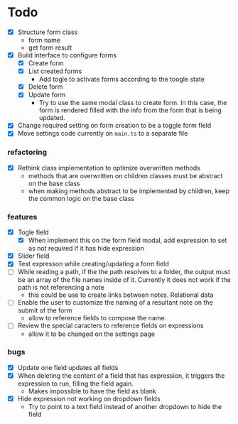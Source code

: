 # Todo

- [X] Structure form class
    - form name
    - get form result
- [X] Build interface to configure forms
    - [X] Create form
    - [X] List created forms
        - Add togle to activate forms according to the toogle state
    - [X] Delete form
    - [X] Update form
        - Try to use the same modal class to create form. In this case, the form is rendered filled with the info from the form that is being updated.
- [X] Change required setting on form creation to be a toggle form field
- [X] Move settings code currently on `main.ts` to a separate file

### refactoring

- [X] Rethink class implementation to optimize overwritten methods
    - methods that are overwritten on children classes must be abstract on the base class
    - when making methods abstract to be implemented by children, keep the common logic on the base class

### features
 - [X] Togle field  
    - [X] When implement this on the form field modal, add expression to set as not required if it has hide expression
 - [X] Slider field
 - [X] Test expresson while creating/updating a form field
 - [ ] While reading a path, if the the path resolves to a folder, the output must be an array of the file names inside of it. Currently it does not work if the path is not referencing a note
    - this could be use to create links between notes. Relational data
 - [ ] Enable the user to customize the naming of a resultant note on the submit of the form
    - allow to reference fields to compose the name.
 - [ ] Review the special caracters to reference fields on expressions
    - allow it to be changed on the settings page

### bugs
- [X] Update one field updates all fields 
- [X] When deleting the content of a field that has expression, it triggers the expression to run, filling the field again.
    - Makes impossible to have the field as blank
- [X] Hide expression not working on dropdown fields
    - Try to point to a text field instead of another dropdown to hide the field